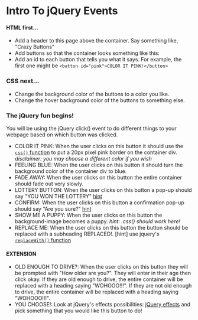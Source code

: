 # Intro To jQuery Events

#### HTML first...
* Add a header to this page above the container. Say something like, "Crazy Buttons"
* Add buttons so that the container looks something like this:
* Add an id to each button that tells you what it says. For example, the first one might be `<button id="pink">COLOR IT PINK!</button>`


### CSS next...
* Change the background color of the buttons to a color you like.
* Change the hover background color of the buttons to something else.

### The jQuery fun begins!
You will be using the jQuery click() event to do different things to your webpage based on which button was clicked.
* COLOR IT PINK: When the user clicks on this button it should use the [`css()` function](https://www.w3schools.com/jquery/jquery_css.asp) to put a 20px pixel pink border on the container div. *disclaimer: you may choose a different color if you wish*
* FEELING BLUE: When the user clicks on this button it should turn the background color of the container div to blue.
* FADE AWAY: When the user clicks on this button the entire container should fade out very slowly.
* LOTTERY BUTTON: When the user clicks on this button a pop-up should say "YOU WON THE LOTTERY" [hint](https://www.w3schools.com/jquery/tryit.asp?filename=tryjquery_event_click)
* CONFIRM: When the user clicks on this button a confirmation pop-up should say "Are you sure?" [hint](https://www.w3schools.com/jsref/met_win_confirm.asp)
* SHOW ME A PUPPY: When the user clicks on this button the background-image becomes a puppy. *hint: .css() should work here!*
* REPLACE ME: When the user clicks on this button the button should be replaced with a subheading REPLACED!. [hint] use jquery's [`replaceWith()` function](http://api.jquery.com/replacewith/)


#### EXTENSION
* OLD ENOUGH TO DRIVE?: When the user clicks on this button they will be prompted with "How older are you?". They will enter in their age then click okay. If they are old enough to drive, the entire container will be replaced with a heading saying "WOHOOO!!!". If they are not old enough to drive, the entire container will be replaced with a heading saying "WOHOOO!!!".
* YOU CHOOSE!: Look at jQuery's effects possibilities: [jQuery effects](http://api.jquery.com/category/manipulation/) and pick something that you would like this button to do!